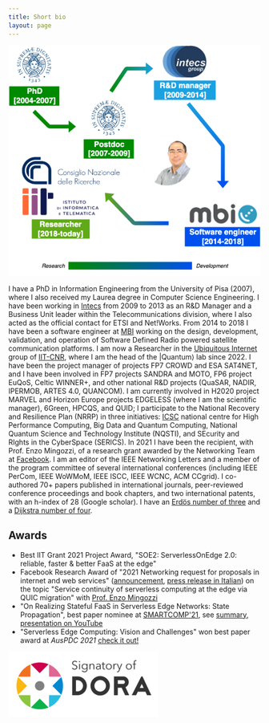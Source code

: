 ```yaml
---
title: Short bio
layout: page
---
```


![](pictures/bio-infographic.png)

I have a PhD in Information Engineering from the University of Pisa (2007), where I also received my Laurea degree in Computer Science Engineering.
I have been working in [Intecs](http://www.en.intecs.it/) from 2009 to 2013 as an R&D Manager and a Business Unit leader within the Telecommunications division, where I also acted as the official contact for ETSI and Net!Works.
From 2014 to 2018 I have been a software engineer at [MBI](http://mbigroup.it/en/index) working on the design, development, validation, and operation of Software Defined Radio powered satellite communication platforms.
I am now a Researcher in the [Ubiquitous Internet](http://cnd.iit.cnr.it/) group of [IIT-CNR](http://www.iit.cnr.it/), where I am the head of the |Quantum⟩ lab since 2022.
I have been the project manager of projects FP7 CROWD and ESA SAT4NET, and I have been involved in FP7 projects SANDRA and MOTO, FP6 project EuQoS, Celtic WINNER+, and other national R&D projects (QuaSAR, NADIR, IPERMOB, ARTES 4.0, QUANCOM).
I am currently involved in H2020 project MARVEL and Horizon Europe projects EDGELESS (where I am the scientific manager), 6Green, HPCQS, and QUID; I participate to the National Recovery and Resilience Plan (NRRP) in three initiatives: [ICSC](https://www.supercomputing-icsc.it/) national centre for High Performance Computing, Big Data and Quantum Computing, National Quantum Science and Technology Institute (NQSTI), and SEcurity and RIghts in the CyberSpace (SERICS).
In 2021 I have been the recipient, with Prof. Enzo Mingozzi, of a research grant awarded by the Networking Team at [Facebook](https://research.fb.com/blog/2021/08/announcing-the-winners-of-the-2021-networking-request-for-proposals-in-internet-and-web-services/).
I am an editor of the IEEE Networking Letters and a member of the program committee of several international conferences (including IEEE PerCom, IEEE WoWMoM, IEEE ISCC, IEEE WCNC, ACM CCgrid).
I co-authored 70+ papers published in international journals, peer-reviewed conference proceedings and book chapters, and two international patents, with an h-index of 28 (Google scholar).
I have an [Erdös number of three](http://www.oakland.edu/enp/) and a [Dijkstra number of four](https://www.csauthors.net/distance/claudio-cicconetti/edsger-w-dijkstra).

## Awards

- Best IIT Grant 2021 Project Award, "SOE2: ServerlessOnEdge 2.0: reliable, faster & better FaaS at the edge"
- Facebook Research Award of "2021 Networking request for proposals in internet and web services" ([announcement](https://research.fb.com/blog/2021/08/announcing-the-winners-of-the-2021-networking-request-for-proposals-in-internet-and-web-services/), [press release in Italian](https://www.unipi.it/index.php/news/item/21844-un-progetto-di-universita-di-pisa-e-cnr-pisano-vince-il-facebook-research-award)) on the topic "Service continuity of serverless computing at the edge via QUIC migration" with [Prof. Enzo Mingozzi](http://www2.ing.unipi.it/~a009395/home/index.htm)
- "On Realizing Stateful FaaS in Serverless Edge Networks: State Propagation", best paper nominee at [SMARTCOMP'21](https://www.smart-comp.info/), see [summary](statefulfaas.md), [presentation on YouTube](https://youtu.be/gc1pQ56UMAA)
- "Serverless Edge Computing: Vision and Challenges" won best paper award at _AusPDC 2021_ [check it out!](https://dl.acm.org/doi/10.1145/3437378.3444367)

[![](pictures/Dorabadge1.png)](https://sfdora.org/)

